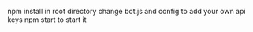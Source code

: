 npm install in root directory
change bot.js and config to add your own api keys
npm start to start it
